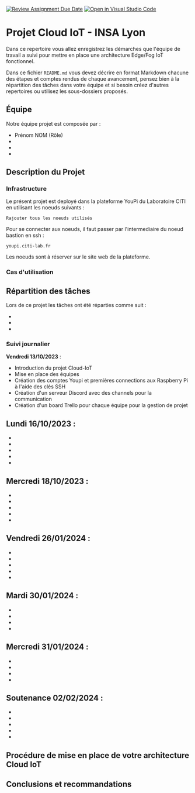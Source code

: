 [![Review Assignment Due Date](https://classroom.github.com/assets/deadline-readme-button-24ddc0f5d75046c5622901739e7c5dd533143b0c8e959d652212380cedb1ea36.svg)](https://classroom.github.com/a/NPsCwZiZ)
[![Open in Visual Studio Code](https://classroom.github.com/assets/open-in-vscode-718a45dd9cf7e7f842a935f5ebbe5719a5e09af4491e668f4dbf3b35d5cca122.svg)](https://classroom.github.com/online_ide?assignment_repo_id=12365787&assignment_repo_type=AssignmentRepo)
# Projet Cloud IoT - INSA Lyon

Dans ce repertoire vous allez enregistrez les démarches que l'équipe de travail a suivi
pour mettre en place une architecture Edge/Fog IoT fonctionnel.

Dans ce fichier `README.md` vous devez décrire en format Markdown chacune des étapes et comptes rendus de chaque avancement, pensez bien à la répartition des tâches dans votre équipe et si besoin créez d'autres repertoires ou utilisez les sous-dossiers proposés.


## Équipe

Notre équipe projet est composée par :

- Prénom NOM (Rôle)
- 
- 
- 

## Description du Projet



### Infrastructure

Le présent projet est deployé dans la plateforme YouPi du Laboratoire CITI en utilisant les noeuds suivants :

```
Rajouter tous les noeuds utilisés
```
Pour se connecter aux noeuds, il faut passer par l'intermediaire du noeud bastion en ssh :

```
youpi.citi-lab.fr
```

Les noeuds sont à réserver sur le site web de la plateforme.


### Cas d'utilisation


## Répartition des tâches
Lors de ce projet les tâches ont été réparties comme suit :

- 
- 
- 

### Suivi journalier

**Vendredi 13/10/2023** :
- Introduction du projet Cloud-IoT
- Mise en place des équipes
- Création des comptes Youpi et premières connections aux Raspberry Pi à l'aide des clés SSH
- Création d'un serveur Discord avec des channels pour la communication
- Création d'un board Trello pour chaque équipe pour la gestion de projet

**Lundi 16/10/2023** :
- 
- 
- 
- 
- 
- 

**Mercredi 18/10/2023** :
- 
- 
- 
- 
- 
- 

**Vendredi 26/01/2024** :
- 
- 
- 
- 
- 
- 

**Mardi 30/01/2024** :
- 
- 
- 
- 
- 

**Mercredi 31/01/2024** :
- 
- 
- 
- 
- 

**Soutenance 02/02/2024** :
- 
- 
- 
- 
- 
- 

## Procédure de mise en place de votre architecture Cloud IoT


## Conclusions et recommandations
